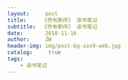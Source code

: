 ```yaml
---
layout:     post
title:     《乔布斯传》 读书笔记
subtitle:  《乔布斯传》 读书笔记
date:       2018-11-16
author:     ZW
header-img: img/post-bg-ios9-web.jpg
catalog: 	 true
tags:
    - 读书笔记
---
```





